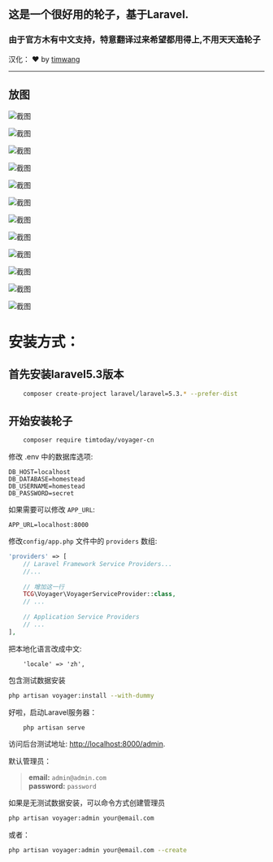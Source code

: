 
## 这是一个很好用的轮子，基于Laravel.
### 由于官方木有中文支持，特意翻译过来希望都用得上,不用天天造轮子
汉化： ❤️ by [timwang](http://dbtoo.com) 


<hr>

## 放图

![截图](https://raw.githubusercontent.com/timtoday/voyager-cn/master/Screenshot/WX20170327-111333@2x.png)

![截图](https://raw.githubusercontent.com/timtoday/voyager-cn/master/Screenshot/WX20170327-111914@2x.png)

![截图](https://raw.githubusercontent.com/timtoday/voyager-cn/master/Screenshot/WX20170327-111925@2x.png)

![截图](https://raw.githubusercontent.com/timtoday/voyager-cn/master/Screenshot/WX20170327-111944@2x.png)

![截图](https://raw.githubusercontent.com/timtoday/voyager-cn/master/Screenshot/WX20170327-112026@2x.png)

![截图](https://raw.githubusercontent.com/timtoday/voyager-cn/master/Screenshot/WX20170327-112038@2x.png)

![截图](https://raw.githubusercontent.com/timtoday/voyager-cn/master/Screenshot/WX20170327-112122@2x.png)

![截图](https://raw.githubusercontent.com/timtoday/voyager-cn/master/Screenshot/WX20170327-112154@2x.png)

![截图](https://raw.githubusercontent.com/timtoday/voyager-cn/master/Screenshot/WX20170327-112205@2x.png)

![截图](https://raw.githubusercontent.com/timtoday/voyager-cn/master/Screenshot/WX20170327-112236@2x.png)

![截图](https://raw.githubusercontent.com/timtoday/voyager-cn/master/Screenshot/WX20170327-112256@2x.png)

![截图](https://raw.githubusercontent.com/timtoday/voyager-cn/master/Screenshot/WX20170327-112428@2x.png)
 




# 安装方式：

## 首先安装laravel5.3版本
```bash
    composer create-project laravel/laravel=5.3.* --prefer-dist
```

## 开始安装轮子
```bash
    composer require timtoday/voyager-cn
```

修改 .env 中的数据库选项:

```
DB_HOST=localhost
DB_DATABASE=homestead
DB_USERNAME=homestead
DB_PASSWORD=secret
```

如果需要可以修改 `APP_URL`:

```
APP_URL=localhost:8000
```

修改`config/app.php` 文件中的 `providers` 数组:

```php
'providers' => [
    // Laravel Framework Service Providers...
    //...
    
    // 增加这一行
    TCG\Voyager\VoyagerServiceProvider::class,
    // ...
    
    // Application Service Providers
    // ...
],
```
把本地化语言改成中文:
```
    'locale' => 'zh',
```

 
 
包含测试数据安装

```bash
php artisan voyager:install --with-dummy
```

好啦，启动Laravel服务器：
```bash
    php artisan serve
```
访问后台测试地址: [http://localhost:8000/admin](http://localhost:8000/admin).

默认管理员：
>**email:** `admin@admin.com`   
>**password:** `password`

如果是无测试数据安装，可以命令方式创建管理员
```bash
php artisan voyager:admin your@email.com
```

或者：

```bash
php artisan voyager:admin your@email.com --create
```
